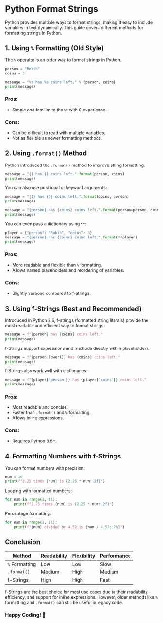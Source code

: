 # Python Format Strings

Python provides multiple ways to format strings, making it easy to include variables in text dynamically. This guide covers different methods for formatting strings in Python.

## 1. Using `%` Formatting (Old Style)

The `%` operator is an older way to format strings in Python.

```python
person = "Rokib"
coins = 3

message = "%s has %s coins left." % (person, coins)
print(message)
```

### Pros:

- Simple and familiar to those with C experience.

### Cons:

- Can be difficult to read with multiple variables.
- Not as flexible as newer formatting methods.

## 2. Using `.format()` Method

Python introduced the `.format()` method to improve string formatting.

```python
message = "{} has {} coins left.".format(person, coins)
print(message)
```

You can also use positional or keyword arguments:

```python
message = "{1} has {0} coins left.".format(coins, person)
print(message)

message = "{person} has {coins} coins left.".format(person=person, coins=coins)
print(message)
```

You can even pass a dictionary using `**`:

```python
player = {"person": "Rokib", "coins": 3}
message = "{person} has {coins} coins left.".format(**player)
print(message)
```

### Pros:

- More readable and flexible than `%` formatting.
- Allows named placeholders and reordering of variables.

### Cons:

- Slightly verbose compared to f-strings.

## 3. Using f-Strings (Best and Recommended)

Introduced in Python 3.6, f-strings (formatted string literals) provide the most readable and efficient way to format strings.

```python
message = f"{person} has {coins} coins left."
print(message)
```

f-Strings support expressions and methods directly within placeholders:

```python
message = f"{person.lower()} has {coins} coins left."
print(message)
```

f-Strings also work well with dictionaries:

```python
message = f"{player['person']} has {player['coins']} coins left."
print(message)
```

### Pros:

- Most readable and concise.
- Faster than `.format()` and `%` formatting.
- Allows inline expressions.

### Cons:

- Requires Python 3.6+.

## 4. Formatting Numbers with f-Strings

You can format numbers with precision:

```python
num = 10
print(f"2.25 times {num} is {2.25 * num:.2f}")
```

Looping with formatted numbers:

```python
for num in range(1, 11):
    print(f"2.25 times {num} is {2.25 * num:.2f}")
```

Percentage formatting:

```python
for num in range(1, 11):
    print(f"{num} divided by 4.52 is {num / 4.52:.2%}")
```

## Conclusion

| Method         | Readability | Flexibility | Performance |
| -------------- | ----------- | ----------- | ----------- |
| `%` Formatting | Low         | Low         | Slow        |
| `.format()`    | Medium      | High        | Medium      |
| f-Strings      | High        | High        | Fast        |

f-Strings are the best choice for most use cases due to their readability, efficiency, and support for inline expressions. However, older methods like `%` formatting and `.format()` can still be useful in legacy code.

### Happy Coding! 🚀
